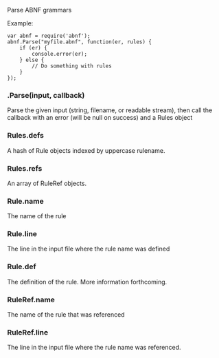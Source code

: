 Parse ABNF grammars

Example:

    var abnf = require('abnf');
    abnf.Parse("myfile.abnf", function(er, rules) {
    	if (er) {
    		console.error(er);
    	} else {
    		// Do something with rules
    	}
    });

### .Parse(input, callback)
Parse the given input (string, filename, or readable stream), then call the
callback with an error (will be null on success) and a Rules object

### Rules.defs
A hash of Rule objects indexed by uppercase rulename.

### Rules.refs
An array of RuleRef objects.

### Rule.name
The name of the rule

### Rule.line
The line in the input file where the rule name was defined

### Rule.def
The definition of the rule.  More information forthcoming.

### RuleRef.name
The name of the rule that was referenced

### RuleRef.line
The line in the input file where the rule name was referenced.
